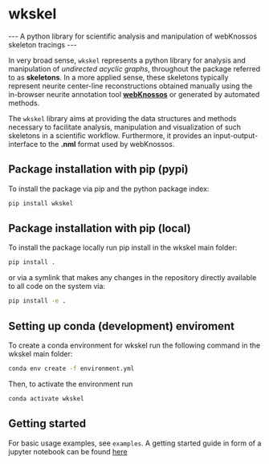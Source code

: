 # wkskel

--- A python library for scientific analysis and manipulation of webKnossos skeleton tracings ---

In very broad sense, `wkskel` represents a python library for analysis and manipulation of *undirected acyclic graphs*, throughout the package referred to as __skeletons__. In a more applied sense, these skeletons typically represent neurite center-line reconstructions obtained manually using the in-browser neurite annotation tool [__webKnossos__](https://webknossos.brain.mpg.de/) or generated by automated methods. 

The `wkskel` library aims at providing the data structures and methods necessary to facilitate analysis, manipulation and visualization of such skeletons in a scientific workflow. Furthermore, it provides an input-output-interface to the __.nml__ format used by webKnossos.

## Package installation with pip (pypi)

To install the package via pip and the python package index:
```bash
pip install wkskel
```

## Package installation with pip (local)

To install the package locally run pip install in the wkskel main folder:
``` bash
pip install .
```

or via a symlink that makes any changes in the repository directly available to
all code on the system via:
``` bash
pip install -e .
```

## Setting up conda (development) enviroment

To create a conda environment for wkskel run the following command in the wkskel 
main folder:
``` bash
conda env create -f environment.yml
```

Then, to activate the environment run
``` bash
conda activate wkskel
```

## Getting started

For basic usage examples, see `examples`. A getting started guide in form of a jupyter notebook can be found [here](https://github.com/florian-drawitsch/wkskel/blob/master/examples/getting_started.ipynb)


